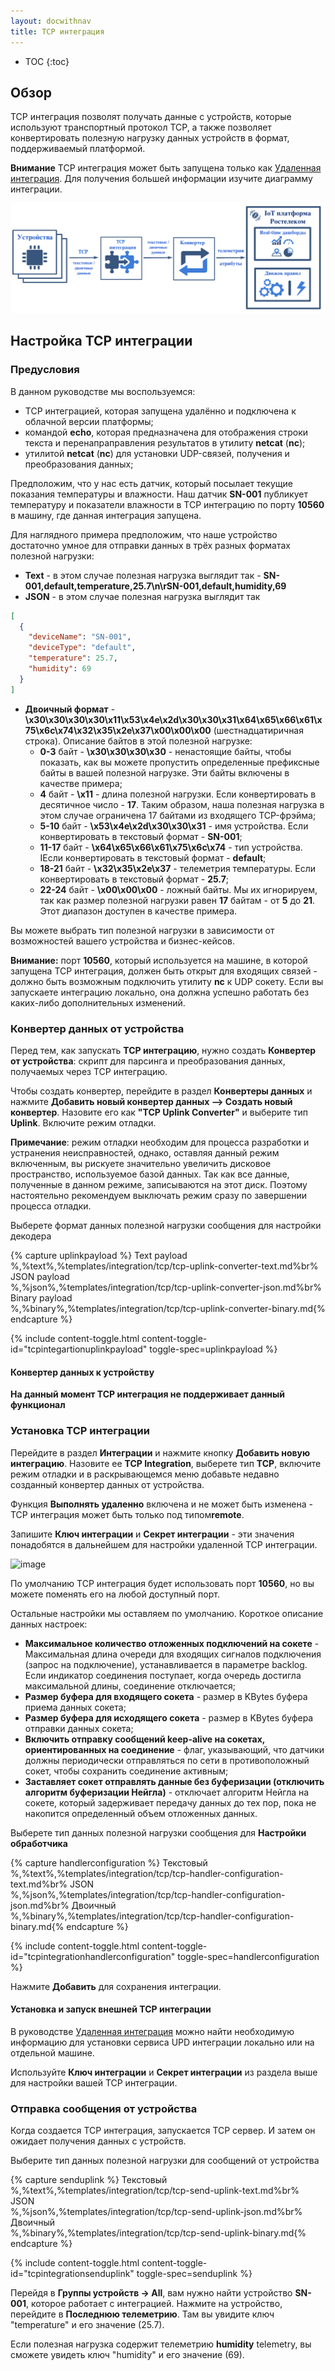 ```yaml
---
layout: docwithnav
title: TCP интеграция
---
```


* TOC
{:toc}

## Обзор

TCP интеграция позволят получать данные с устройств, которые используют транспортный протокол TCP, а также позволяет конвертировать полезную нагрузку данных устройств в формат, поддерживаемый платформой.


**Внимание** TCP интеграция может быть запущена только как [Удаленная интеграция](/docs/user-guide/integrations/remote-integrations).
Для получения большей информации изучите диаграмму интеграции.

![image](/images/user-guide/integrations/tcp-integration.png)

## Настройка TCP интеграции

### Предусловия

В данном руководстве мы воспользуемся:

 - TCP интеграцией, которая запущена удалённо и подключена к облачной версии платформы;
 - командой **echo**, которая предназначена для отображения строки текста и перенапраправления результатов в утилиту **netcat** (**nc**);
 - утилитой **netcat** (**nc**) для установки UDP-связей, получения и преобразования данных;    

Предположим, что у нас есть датчик, который посылает текущие показания температуры и влажности.
Наш датчик **SN-001** публикует температуру и показатели влажности в TCP интеграцию по порту **10560** в машину, где данная интеграция запущена.

Для наглядного примера предположим, что наше устройство достаточно умное для отправки данных в трёх разных форматах полезной нагрузки:
 - **Text** - в этом случае полезная нагрузка выглядит так - **SN-001,default,temperature,25.7\n\rSN-001,default,humidity,69**
 - **JSON** - в этом случае полезная нагрузка выглядит так
 
```json
[
  {
    "deviceName": "SN-001",
    "deviceType": "default",
    "temperature": 25.7,
    "humidity": 69
  }
]
```
 - **Двоичный формат** - **\x30\x30\x30\x30\x11\x53\x4e\x2d\x30\x30\x31\x64\x65\x66\x61\x75\x6c\x74\x32\x35\x2e\x37\x00\x00\x00** (шестнадцатиричная строка). 
 Описание байтов в этой полезной нагрузке:
    - **0-3** байт - **\x30\x30\x30\x30** - ненастоящие байты, чтобы показать, как вы можете пропустить определенные префиксные байты в вашей полезной нагрузке. Эти байты включены в качестве примера;
    - **4** байт - **\x11** - длина полезной нагрузки. Если конвертировать в десятичное число - **17**. Таким образом, наша полезная нагрузка в этом случае ограничена 17 байтами из входящего TCP-фрэйма;
    - **5-10** байт - **\x53\x4e\x2d\x30\x30\x31** - имя устройства. Если конвертировать в текстовый формат - **SN-001**;
    - **11-17** байт - **\x64\x65\x66\x61\x75\x6c\x74** - тип устройства. IЕсли конвертировать в текстовый формат - **default**;
    - **18-21** байт - **\x32\x35\x2e\x37** - телеметрия температуры. Если конвертировать в текстовый формат - **25.7**;
    - **22-24** байт - **\x00\x00\x00** - ложный байты. Мы их игнорируем, так как размер полезной нагрузки равен **17** байтам - от **5** до **21**. Этот диапазон доступен в качестве примера.
    
Вы можете выбрать тип полезной нагрузки в зависимости от возможностей вашего устройства и бизнес-кейсов.
 
 **Внимание:** порт **10560**, который используется на машине, в которой запущена TCP интеграция, должен быть открыт для входящих связей - должно быть возможным подключить утилиту **nc** к UDP сокету.
Если вы запускаете интеграцию локально, она должна успешно работать без каких-либо дополнительных изменений.

### Конвертер данных от устройства

Перед тем, как запускать **TCP интеграцию**, нужно создать **Конвертер от устройства**: скрипт для парсинга и преобразования данных, получаемых через TCP интеграцию.

Чтобы создать конвертер, перейдите в раздел **Конвертеры данных** и нажмите **Добавить новый конвертер данных —> Создать новый конвертер**.
Назовите его как **"TCP Uplink Converter"** и выберите тип **Uplink**. Включите режим отладки.

**Примечание**: режим отладки необходим для процесса разработки и устранения неисправностей, однако, оставляя данный режим включенным, вы рискуете значительно увеличить дисковое пространство, используемое базой данных. Так как все данные, полученные в данном режиме, записываются на этот диск. Поэтому настоятельно рекомендуем выключать режим сразу по завершении процесса отладки.

Выберете формат данных полезной нагрузки сообщения для настройки декодера

{% capture uplinkpayload %}
Text payload<br/>%,%text%,%templates/integration/tcp/tcp-uplink-converter-text.md%br%
JSON payload<br/>%,%json%,%templates/integration/tcp/tcp-uplink-converter-json.md%br%
Binary payload<br/>%,%binary%,%templates/integration/tcp/tcp-uplink-converter-binary.md{% endcapture %}

{% include content-toggle.html content-toggle-id="tcpintegartionuplinkpayload" toggle-spec=uplinkpayload %}

#### Конвертер данных к устройству

**На данный момент TCP интеграция не поддерживает данный функционал**

### Установка TCP интеграции

Перейдите в раздел **Интеграции** и нажмите кнопку **Добавить новую интеграцию**. Назовите ее **TCP Integration**, выберете тип **TCP**, включите режим отладки и в раскрывающемся меню добавьте недавно созданный конвертер данных от устройства.

Функция **Выполнять удаленно** включена и не может быть изменена - TCP интеграция может быть только под типом**remote**.

Запишите **Ключ интеграции** и **Секрет интеграции** - эти значения понадобятся в дальнейшем для настройки удаленной TCP интеграции.

![image](/images/user-guide/integrations/tcp/tcp-integration-setup.png)

По умолчанию TCP интеграция будет использовать порт **10560**, но вы можете поменять его на любой доступный порт. 

Остальные настройки мы оставляем по умолчанию. Короткое описание данных настроек:
- **Максимальное количество отложенных подключений на сокете** - Максимальная длина очереди для входящих сигналов подключения (запрос на подключение), устанавливается в параметре backlog. Если индикатор соединения поступает, когда очередь достигла максимальной длины, соединение отключается;
- **Размер буфера для входящего сокета** - размер в KBytes буфера приема данных сокета;
- **Размер буфера для исходящего сокета** - размер в KBytes буфера отправки данных сокета;
- **Включить отправку сообщений keep-alive на сокетах, ориентированных на соединение** - флаг, указывающий, что датчики должны периодически отправляться по сети в противоположный сокет, чтобы сохранить соединение активным;
- **Заставляет сокет отправлять данные без буферизации (отключить алгоритм буферизации Нейгла)** - отключает алгоритм Нейгла на сокете, который задерживает передачу данных до тех пор, пока не накопится определенный объем отложенных данных.

Выберете тип данных полезной нагрузки сообщения для **Настройки обработчика**

{% capture handlerconfiguration %}
Текстовый<br/>%,%text%,%templates/integration/tcp/tcp-handler-configuration-text.md%br%
JSON<br/>%,%json%,%templates/integration/tcp/tcp-handler-configuration-json.md%br%
Двоичный<br/>%,%binary%,%templates/integration/tcp/tcp-handler-configuration-binary.md{% endcapture %}

{% include content-toggle.html content-toggle-id="tcpintegrationhandlerconfiguration" toggle-spec=handlerconfiguration %}

Нажмите **Добавить** для сохранения интеграции.

#### Установка и запуск внешней TCP интеграции

В руководстве [Удаленная интеграция](/docs/user-guide/integrations/remote-integrations) можно найти необходимую информацию для установки сервиса UPD интеграции локально или на отдельной машине.

Используйте **Ключ интеграции** и **Секрет интеграции** из раздела выше для настройки вашей TCP интеграции.  

### Отправка сообщения от устройства

Когда создается TCP интеграция, запускается TCP сервер. И затем он ожидает получения данных с устройств.

Выберите тип данных полезной нагрузки для сообщений от устройства

{% capture senduplink %}
Текстовый<br/>%,%text%,%templates/integration/tcp/tcp-send-uplink-text.md%br%
JSON<br/>%,%json%,%templates/integration/tcp/tcp-send-uplink-json.md%br%
Двоичный<br/>%,%binary%,%templates/integration/tcp/tcp-send-uplink-binary.md{% endcapture %}

{% include content-toggle.html content-toggle-id="tcpintegrationsenduplink" toggle-spec=senduplink %}

Перейдя в **Группы устройств -> All**, вам нужно найти устройство **SN-001**, которое  работает с интеграцией.
Нажмите на устройство, перейдите в **Последнюю телеметрию**. Там вы увидите ключ "temperature" и его значение (25.7).

Если полезная нагрузка содержит телеметрию **humidity** telemetry, вы сможете увидеть ключ "humidity" и его значение (69).
